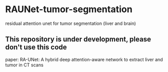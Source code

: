 # RAUNet-tumor-segmentation
residual attention unet for tumor segmentation (liver and brain)
## This repository is under development, please don't use this code

paper: RA-UNet: A hybrid deep attention-aware network to extract liver and tumor in CT scans
